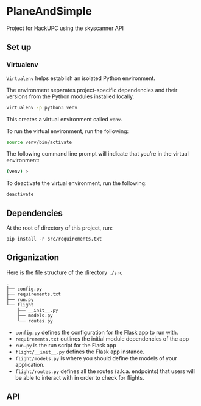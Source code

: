 # PlaneAndSimple

Project for HackUPC using the skyscanner API

## Set up

### Virtualenv

`Virtualenv` helps establish an isolated Python environment. 

The environment separates project-specific dependencies and their versions from the Python modules installed locally.

```bash
virtualenv -p python3 venv
```

This creates a virtual environment called `venv`. 

To run the virtual environment, run the following:

```bash
source venv/bin/activate
```

The following command line prompt will indicate that you’re in the virtual environment:

```bash
(venv) >
```

To deactivate the virtual environment, run the following:

```
deactivate
```

## Dependencies

At the root of directory of this project, run:

```
pip install -r src/requirements.txt
```

## Origanization

Here is the file structure of the directory `./src`

```
.
├── config.py
├── requirements.txt
├── run.py
└── flight
    ├── __init__.py
    ├── models.py
    └── routes.py
```

- `config.py` defines the configuration for the Flask app to run with.
- `requirements.txt` outlines the initial module dependencies of the app
- `run.py` is the run script for the Flask app
- `flight/__init__.py` defines the Flask app instance.
- `flight/models.py` is where you should define the models of your application.
- `flight/routes.py` defines all the routes (a.k.a. endpoints) that users will be able to interact with in order to check for flights.

## API



